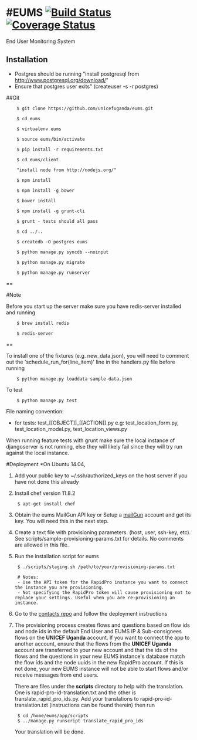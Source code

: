 #EUMS 
[![Build Status](https://snap-ci.com/unicefuganda/eums/branch/master/build_image)](https://snap-ci.com/unicefuganda/eums/branch/master)[![Coverage Status](https://img.shields.io/coveralls/unicefuganda/eums.svg)](https://coveralls.io/r/unicefuganda/eums)
====

End User Monitoring System

Installation
------------
* Postgres should be running "install postgresql from http://www.postgresql.org/download/"
* Ensure that postgres user exits" (createuser -s -r postgres)

##Git

        $ git clone https://github.com/unicefuganda/eums.git

        $ cd eums

        $ virtualenv eums
        
        $ source eums/bin/activate

        $ pip install -r requirements.txt

        $ cd eums/client

        "install node from http://nodejs.org/"

        $ npm install

        $ npm install -g bower

        $ bower install

        $ npm install -g grunt-cli

        $ grunt - tests should all pass

        $ cd ../..

        $ createdb -O postgres eums

        $ python manage.py syncdb --noinput

        $ python manage.py migrate

        $ python manage.py runserver

==

#Note

Before you start up the server make sure you have redis-server installed and running 
        
        $ brew install redis
        
        $ redis-server
==

To install one of the fixtures (e.g. new_data.json), you will need to comment out the 'schedule_run_for(line_item)' line in the handlers.py file before running
        
        $ python manage.py loaddata sample-data.json

To test
        
        $ python manage.py test

File naming convention:
* for tests: test_[[OBJECT]]_[[ACTION]].py
e.g: test_location_form.py, test_location_model.py, test_location_views.py

When running feature tests with grunt make sure the local instance of djangoserver is not running, else they will likely fail since they will try run against the local instance.

#Deployment
*On Ubuntu 14.04,

1. Add your public key to ~/.ssh/authorized_keys on the host server if you have not done this already

2. Install chef version 11.8.2

        $ apt-get install chef

3. Obtain the eums MailGun API key or Setup a [mailGun](https://mailgun.com) account and get its key. You will need this in the next step.

4. Create a text file with provisioning parameters. (host, user, ssh-key, etc). See scripts/sample-provisioning-params.txt for details.
    No comments are allowed in this file.

5. Run the installation script for eums
        
        $ ./scripts/staging.sh /path/to/your/provisioning-params.txt
        
        # Notes:
        - Use the API token for the RapidPro instance you want to connect the instance you are provisioning.
        - Not specifying the RapidPro token will cause provisioning not to replace your settings. Useful when you are re-provisioning an instance.

6. Go to the [contacts repo](https://github.com/unicefuganda/contacts) and follow the deployment instructions

7. The provisioning process creates flows and questions based on flow ids and node ids in the default End User and EUMS IP & Sub-consignees
   flows on the __UNICEF Uganda__ account. If you want to connect the app to another account, ensure that the flows from
   the __UNICEF Uganda__ account are transferred to your new account and that the ids of the flows and the questions in 
   your new EUMS instance's database match the flow ids and the node uuids in the new RapidPro account. If this is not done,
   your new EUMS instance will not be able to start flows and/or receive messages from end users.
   
   There are files under the __scripts__ directory to help with the translation. One is rapid-pro-id-translation.txt and the 
   other is translate_rapid_pro_ids.py. Add your translations to rapid-pro-id-translation.txt (instructions can be found therein) 
   then run 
        
        $ cd /home/eums/app/scripts
        $ ../manage.py runscript translate_rapid_pro_ids
       
   Your translation will be done.
